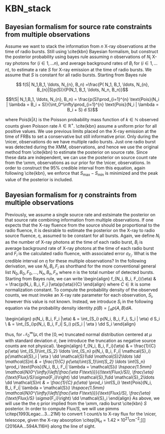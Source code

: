 # KBN_stack

## Bayesian formalism for source rate constraints from multiple observations
Assume we want to stack the information from $n$ X-ray observations at the time of radio bursts. Still using \cite{kbn} Bayesian formalism, but construct the posterior probability using bayes rule assuming $n$ observations of $N_i$ X-ray photons for $(i \in 1, \ldots n)$, and average background rates of $B_i$ for $(i \in 1, \ldots n)$, to estimate a rate $S$ for X-ray emission at the time of radio bursts. We assume that $S$ is constant for all radio bursts. Starting from Bayes rule

```math
 f(S| N_1,B_1, \ldots, N_{n}, B_n)  =\frac{P( N_1, B_1, \ldots, N_{n}, B_{n}|S)p(S)}{P(N_1, B_1, \ldots, N_n, B_n)}
```
```math
f(S| N_1,B_1, \ldots, N_{n}, B_n)  = \frac{p(S)\prod_{i=1}^{n} \text{Pois}(N_i | \lambda = B_i + S)}{\int_0^\infty\prod_{i=1}^{n} \text{Pois}(N_i | \lambda = B_i + S) d S}
```
where $\text{Pois}(k| \lambda)$ is the Poisson probability mass function of $k \in \mathbb{N}$ observed counts given Poisson rate $\lambda \in \mathbb{R}^+$. \cite{kbn} assume a uniform prior for all positive values. We use previous limits placed on the X-ray emission at the time of FRBs to set a conservative but still informative prior. Only during the \nicer\, observations do we have multiple radio bursts. Just one radio burst was detected during the XMM, observations, and hence we use the original method from \cite{kbn} to estimate the posterior on source rate. Since these data are independent, we can use the posterior on source count rate from the \xmm\, observations as our prior for the \nicer\, observations. In order to construct the 95\% credible interval from this equation, again following \cite{kbn}, we enforce that $S_{\text{max}}-S_{\text{min}}$ is minimized and the peak value of the posterior is included. 

## Bayesian formalism for $\eta$ constraints from multiple observations

Previously, we assume a single source rate and estsimate the posterior on that source rate combining information from multiple observations. If one expects that the X-ray fluence from the source should be proportional to the radio fluence, it is desirable to estimate the posterior on the X-ray to radio source fluence, $\eta$, assumed to be constant for all bursts. Again, we define $N_i$ as the number of X-ray photons at the time of each radio burst, $B_i$ is average background rate of X-ray photons at the time of each radio burst and $F_i$ is the calculated radio fluence, with associated error $\sigma_{F_i}$. What is the credible interval on $\eta$ for these multiple observations? In the following derivation, we use $N_i, B_i, F_i$ as shorthand for the more conventional general list $N_0, B_0, F_0, \ldots, N_n, B_n, F_n$ where $n$ is the total number of detected bursts. Starting from Bayes rule, we can write
\begin{align}
    f_{N_i, B_i, F_i}(\eta) & = \frac{p(N_i, B_i,  F_i |\eta)p(\eta)}{C}
\end{align}
 where $C\in \mathbb{R}$ is some normalization constant. To compute the probability density of the observed counts, we must invoke an X-ray rate parameter for each observation, $S_i$, however this value is not known. Instead, we introduce $S_i$ in the following equation via the probability density identity $p(B) = \int_A p(A,B) d A$. 
 
\begin{align}
    p(N_i, B_i, F_i |\eta) & = \int_{S_i} p(N_i, B_i, F_i, S_i | \eta) d S_i \\ 
    & = \int_{S_i}p(N_i, B_i, F_i| S_i) p(S_i | \eta ) \dd S_i 
\end{align}

thus, for $\mathcal{N}_0^{\infty}(\mu, \sigma)$ the $[0,\infty)$ truncated normal distribution centered at $\mu$ with standard deviation $\sigma$, (we introduce the truncation as negative source counts are not physical). 
\begin{align}
    f_{N_i, B_i, F_i}(\eta) & = \frac{1}{C} p(\eta) \int_{S_1}\int_{S_2} \ldots \int_{S_n} p(N_i, B_i,  F_i| \mathcal{S}_i) p(\mathcal{S}_i | \eta ) \dd \mathcal{S}_1\dd \mathcal{S}_2\ldots \dd \mathcal{S}_n\\
    & = \frac{1}{C} p(\eta)\int_{S_1}\int_{S_2} \ldots \int_{S_n} \prod_i \text{Pois}(N_i, B_i, F_i| \lambda = \mathcal{S}_i) \hspace{1.5mm} \mathcal{N}_0^{\infty}\left(\frac{\eta F_\text{i}}{(\text{Flux}/S)},  \frac{\eta}{\text{Flux}/S}\sigma_{F_i}\right) \dd \mathcal{S}_1\dd \mathcal{S}_2\ldots \dd \mathcal{S}_n\\
    & = \frac{1}{C} p(\eta) \prod_i \int_{S_i} \text{Pois}(N_i, B_i, F_i| \lambda = \mathcal{S}_i)  \hspace{1.5mm} \mathcal{N}_0^{\infty}\left(\frac{\eta F_\text{i}}{\text{Flux}/S}, \frac{\eta}{\text{Flux}/S} \sigma_{F_i}\right) \dd \mathcal{S}_i
\end{align}
As above, we will use the the $\eta$ prior implied from the \xmm\, radio burst \cite{kbn} $S$ posterior. In order to compute $\text{Flux}/S$, we will use pimms \citep{1993Legac...3...21M} to convert 1 count/s to X-ray flux for the \nicer\, telescope, given the X-ray absorption \citep[$N_H = 1.42\times 10^{21} \text{cm}^{-2}$;][]{2016AA...594A.116H} along the line of sight.

